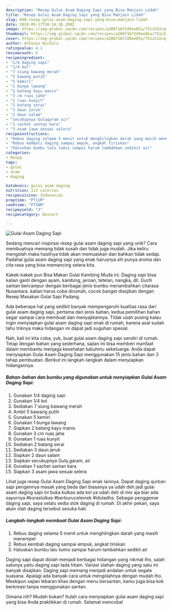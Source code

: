 ```yaml
---
description: "Resep Gulai Asam Daging Sapi yang Bisa Manjain Lidah"
title: "Resep Gulai Asam Daging Sapi yang Bisa Manjain Lidah"
slug: 668-resep-gulai-asam-daging-sapi-yang-bisa-manjain-lidah
date: 2020-09-17T16:14:30.298Z
image: https://img-global.cpcdn.com/recipes/a206f1bf2d9ee85a/751x532cq70/gulai-asam-daging-sapi-foto-resep-utama.jpg
thumbnail: https://img-global.cpcdn.com/recipes/a206f1bf2d9ee85a/751x532cq70/gulai-asam-daging-sapi-foto-resep-utama.jpg
cover: https://img-global.cpcdn.com/recipes/a206f1bf2d9ee85a/751x532cq70/gulai-asam-daging-sapi-foto-resep-utama.jpg
author: Antonio Nichols
ratingvalue: 4.1
reviewcount: 6
recipeingredient:
- "1/4 daging sapi"
- "1/4 kol"
- "7 siung bawang merah"
- "5 bawang putih"
- "5 kemiri"
- "1 bunga lawang"
- "2 batang kayu manis"
- "3 cm ruas jahe"
- "1 ruas kunyit"
- "2 batang serai"
- "3 daun jeruk"
- "2 daun salam"
- "secukupnya Gulagaram air"
- "1 sachet santan kara"
- "3 asam jawa sesuai selera"
recipeinstructions:
- "Rebus daging selama 5 menit untuk menghilngkan darah yang masih menempel"
- "Rebus kembali daging sampai empuk, angkat tiriskan"
- "Haluskan bumbu lalu tumis sampai harum tambahkan sedikit air"
categories:
- Resep
tags:
- gulai
- asam
- daging

katakunci: gulai asam daging 
nutrition: 113 calories
recipecuisine: Indonesian
preptime: "PT11M"
cooktime: "PT58M"
recipeyield: "3"
recipecategory: Dessert

---
```



![Gulai Asam Daging Sapi](https://img-global.cpcdn.com/recipes/a206f1bf2d9ee85a/751x532cq70/gulai-asam-daging-sapi-foto-resep-utama.jpg)

Sedang mencari inspirasi resep gulai asam daging sapi yang unik? Cara membuatnya memang tidak susah dan tidak juga mudah. Jika keliru mengolah maka hasilnya tidak akan memuaskan dan bahkan tidak sedap. Padahal gulai asam daging sapi yang enak harusnya sih punya aroma dan cita rasa yang bisa memancing selera kita.

Kakek-kakek pun Bisa Makan Gulai Kambing Muda ini. Daging sapi bisa kalian ganti dengan ayam, kambing, jeroan, tetelan, nangka, dll. Gurih santan bercampur dengan berbagai jenis bumbu menambahkan citarasa Nusantara. kalian harus coba dirumah, cocok banget diasjikan dengan Resep Masakan Gulai Sapi Padang.

Ada beberapa hal yang sedikit banyak mempengaruhi kualitas rasa dari gulai asam daging sapi, pertama dari jenis bahan, kedua pemilihan bahan segar sampai cara membuat dan menyajikannya. Tidak usah pusing kalau ingin menyiapkan gulai asam daging sapi enak di rumah, karena asal sudah tahu triknya maka hidangan ini dapat jadi suguhan spesial.


Nah, kali ini kita coba, yuk, buat gulai asam daging sapi sendiri di rumah. Tetap dengan bahan yang sederhana, sajian ini bisa memberi manfaat dalam membantu menjaga kesehatan tubuhmu sekeluarga. Anda dapat menyiapkan Gulai Asam Daging Sapi menggunakan 15 jenis bahan dan 3 tahap pembuatan. Berikut ini langkah-langkah dalam menyiapkan hidangannya.

<!--inarticleads1-->

##### Bahan-bahan dan bumbu yang digunakan untuk menyiapkan Gulai Asam Daging Sapi:

1. Gunakan 1/4 daging sapi
1. Gunakan 1/4 kol
1. Sediakan 7 siung bawang merah
1. Ambil 5 bawang putih
1. Gunakan 5 kemiri
1. Gunakan 1 bunga lawang
1. Siapkan 2 batang kayu manis
1. Gunakan 3 cm ruas jahe
1. Gunakan 1 ruas kunyit
1. Sediakan 2 batang serai
1. Sediakan 3 daun jeruk
1. Siapkan 2 daun salam
1. Siapkan secukupnya Gula,garam, air
1. Gunakan 1 sachet santan kara
1. Siapkan 3 asam jawa sesuai selera


Lihat juga resep Gulai Asam Daging Sapi enak lainnya. Dapat daging qurban sapi pengennya masak yang beda dari biasanya ya udah deh jadi gulai asam daging sapi ini buka kulkas ada kol ya udah deh di mix aja biar ada sayurnya #kuraslulkas #berburucelemek #iduladha. Sebagai penggemar daging sapi, saya selalu sedia stok daging di rumah. Di akhir pekan, saya akan olah daging tersebut sesuka hati. 

<!--inarticleads2-->

##### Langkah-langkah membuat Gulai Asam Daging Sapi:

1. Rebus daging selama 5 menit untuk menghilngkan darah yang masih menempel
1. Rebus kembali daging sampai empuk, angkat tiriskan
1. Haluskan bumbu lalu tumis sampai harum tambahkan sedikit air


Daging sapi dapat diolah menjadi berbagai hidangan yang nikmat lho, salah satunya yaitu daging sapi lada hitam. Variasi olahan daging yang satu ini banyak disajikan. Daging sapi memang menjadi andalan untuk segala suasana. Apalagi ada banyak cara untuk mengolahnya dengan mudah lho. Meskipun sajian lebaran khas dengan menu bersantan, kamu juga bisa kok berkreasi tanpa menggunakan santan. 

Gimana nih? Mudah bukan? Itulah cara menyiapkan gulai asam daging sapi yang bisa Anda praktikkan di rumah. Selamat mencoba!
